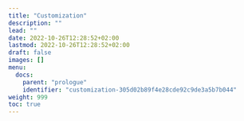 ```yaml
---
title: "Customization"
description: ""
lead: ""
date: 2022-10-26T12:28:52+02:00
lastmod: 2022-10-26T12:28:52+02:00
draft: false
images: []
menu:
  docs:
    parent: "prologue"
    identifier: "customization-305d02b89f4e28cde92c9de3a5b7b044"
weight: 999
toc: true
---
```

